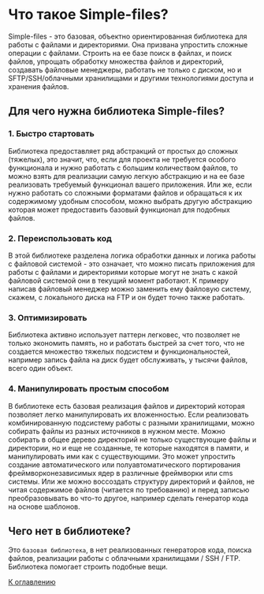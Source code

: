 # Что такое Simple-files?

Simple-files - это базовая, объектно ориентированная библиотека для работы с файлами и директориями.
Она призвана упростить сложные операции с файлами. Строить на ее базе поиск в файлах, и поиск файлов, 
упрощать обработку множества файлов и директорий, создавать файловые менеджеры, работать не только с диском,
но и SFTP/SSH/облачными хранилищами и другими технологиями доступа и хранения файлов.

Для чего нужна библиотека Simple-files?
----------------------

### 1. Быстро стартовать

Библиотека предоставляет ряд абстракций от простых до сложных (тяжелых), это значит, что, если для проекта
не требуется особого функционала и нужно работать с большим количеством файлов, то можно взять для реализации
самую легкую абстракцию и на ее базе реализовать требуемый функционал вашего приложения. Или же, если нужно работать
со сложными форматами файлов и обращаться к их содержимому удобным способом, можно выбрать другую абстракцию которая
может предоставить базовый функционал для подобных файлов.


### 2. Переиспользовать код

В этой библиотеке разделена логика обработки данных и логика работы с файловой системой - это означает, что 
можно писать приложения для работы с файлами и директориями которые могут не знать с какой файловой системой 
они в текущий момент работают. К примеру написав файловый менеджер можно заменить ему файловую систему,
скажем, с локального диска на FTP и он будет точно также работать.


### 3. Оптимизировать 
Библиотека активно использует паттерн легковес, что позволяет не только экономить память, но и работать быстрей
за счет того, что не создается множество тяжелых подсистем и функциональностей, например запись файла на диск будет
обслуживать, у тысячи файлов, всего один объект. 


### 4. Манипулировать простым способом
В библиотеке есть базовая реализация файлов и директорий которая позволяет легко манипулировать их вложенностью.
Если реализовать комбинированную подсистему работы с разными хранилищами, можно собирать файлы из разных источников
в нужном месте. Можно собирать в общее дерево директорий не только существующие файлы и директории,
но и еще не созданные, те которые находятся в памяти, и манипулировать ими как с существующими. Это может 
упростить создание автоматического или полуавтоматического портирования фреймворконезависимых ядер в различные фреймворки
или cms системы. Или же можно воссоздать структуру директорий и файлов, не читая содержимое файлов (читается по требованию) и перед записью
преобразовывать во что-то другое, например сделать генератор кода на основе шаблонов.


Чего нет в библиотеке?
---------------------

Это `базовая библиотека`, в нет реализованных генераторов кода, поиска файлов, реализации работы с
облачными хранилищами / SSH / FTP. Библиотека помогает строить подобные вещи.

[К оглавлению](README.md)